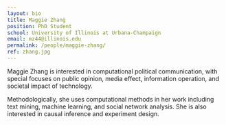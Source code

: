 ```yaml
---
layout: bio
title: Maggie Zhang
position: PhD Student
school: University of Illinois at Urbana-Champaign
email: mz44@illinois.edu
permalink: /people/maggie-zhang/
ref: zhang.jpg
---
```

Maggie Zhang is interested in computational political communication, with special focuses on public opinion, media effect, information operation, and societal impact of technology.

Methodologically, she uses computational methods in her work including text mining, machine learning, and social network analysis. She is also interested in causal inference and experiment design.
